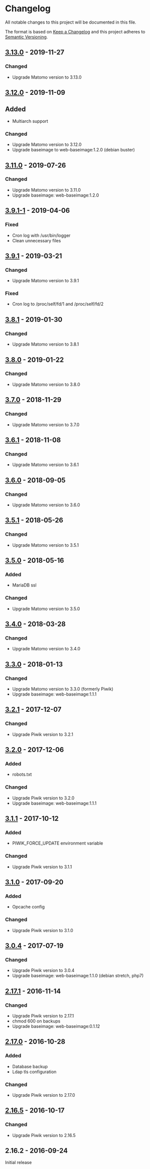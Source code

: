 # Changelog
All notable changes to this project will be documented in this file.

The format is based on [Keep a Changelog](http://keepachangelog.com/en/1.0.0/)
and this project adheres to [Semantic Versioning](http://semver.org/spec/v2.0.0.html).

## [3.13.0] - 2019-11-27
### Changed
  - Upgrade Matomo version to 3.13.0

## [3.12.0] - 2019-11-09
## Added
  - Multiarch support

### Changed
  - Upgrade Matomo version to 3.12.0
  - Upgrade baseimage to web-baseimage:1.2.0 (debian buster)

## [3.11.0] - 2019-07-26
### Changed
  - Upgrade Matomo version to 3.11.0
  - Upgrade baseimage: web-baseimage:1.2.0

## [3.9.1-1] - 2019-04-06
### Fixed
  - Cron log with /usr/bin/logger
  - Clean unnecessary files

## [3.9.1] - 2019-03-21
### Changed
  - Upgrade Matomo version to 3.9.1

### Fixed
  - Cron log to /proc/self/fd/1 and /proc/self/fd/2

## [3.8.1] - 2019-01-30
### Changed
  - Upgrade Matomo version to 3.8.1

## [3.8.0] - 2019-01-22
### Changed
  - Upgrade Matomo version to 3.8.0

## [3.7.0] - 2018-11-29
### Changed
  - Upgrade Matomo version to 3.7.0

## [3.6.1] - 2018-11-08
### Changed
  - Upgrade Matomo version to 3.6.1

## [3.6.0] - 2018-09-05
### Changed
  - Upgrade Matomo version to 3.6.0

## [3.5.1] - 2018-05-26
### Changed
  - Upgrade Matomo version to 3.5.1

## [3.5.0] - 2018-05-16
### Added
  - MariaDB ssl

### Changed
  - Upgrade Matomo version to 3.5.0

## [3.4.0] - 2018-03-28
### Changed
  - Upgrade Matomo version to 3.4.0

## [3.3.0] - 2018-01-13
### Changed
  - Upgrade Matomo version to 3.3.0 (formerly Piwik)
  - Upgrade baseimage: web-baseimage:1.1.1

## [3.2.1] - 2017-12-07
### Changed
  - Upgrade Piwik version to 3.2.1

## [3.2.0] - 2017-12-06
### Added
  - robots.txt
### Changed
  - Upgrade Piwik version to 3.2.0
  - Upgrade baseimage: web-baseimage:1.1.1

## [3.1.1] - 2017-10-12
### Added
  - PIWIK_FORCE_UPDATE environment variable

### Changed
  - Upgrade Piwik version to 3.1.1

## [3.1.0] - 2017-09-20
### Added
  - Opcache config
### Changed
  - Upgrade Piwik version to 3.1.0

## [3.0.4] - 2017-07-19
### Changed
  - Upgrade Piwik version to 3.0.4
  - Upgrade baseimage: web-baseimage:1.1.0 (debian stretch, php7)

## [2.17.1] - 2016-11-14
### Changed
  - Upgrade Piwik version to 2.17.1
  - chmod 600 on backups
  - Upgrade baseimage: web-baseimage:0.1.12

## [2.17.0] - 2016-10-28
### Added
  - Database backup
  - Ldap tls configuration
### Changed
  - Upgrade Piwik version to 2.17.0

## [2.16.5] - 2016-10-17
### Changed
  - Upgrade Piwik version to 2.16.5

## 2.16.2 - 2016-09-24
Initial release

[3.13.0]: https://github.com/osixia/docker-matomo/compare/v3.12.0...v3.13.0
[3.12.0]: https://github.com/osixia/docker-matomo/compare/v3.11.0...v3.12.0
[3.11.0]: https://github.com/osixia/docker-matomo/compare/v3.9.1-1...v3.11.0
[3.9.1-1]: https://github.com/osixia/docker-matomo/compare/v3.9.1...v3.9.1-1
[3.9.1]: https://github.com/osixia/docker-matomo/compare/v3.8.1...v3.9.1
[3.8.1]: https://github.com/osixia/docker-matomo/compare/v3.8.0...v3.8.1
[3.8.0]: https://github.com/osixia/docker-matomo/compare/v3.7.0...v3.8.0
[3.7.0]: https://github.com/osixia/docker-matomo/compare/v3.6.1...v3.7.0
[3.6.1]: https://github.com/osixia/docker-matomo/compare/v3.6.0...v3.6.1
[3.6.0]: https://github.com/osixia/docker-matomo/compare/v3.5.1...v3.6.0
[3.5.1]: https://github.com/osixia/docker-matomo/compare/v3.5.0...v3.5.1
[3.5.0]: https://github.com/osixia/docker-matomo/compare/v3.4.0...v3.5.0
[3.4.0]: https://github.com/osixia/docker-matomo/compare/v3.3.0...v3.4.0
[3.3.0]: https://github.com/osixia/docker-matomo/compare/v3.2.1...v3.3.0
[3.2.1]: https://github.com/osixia/docker-matomo/compare/v3.2.0...v3.2.1
[3.2.0]: https://github.com/osixia/docker-matomo/compare/v3.1.1...v3.2.0
[3.1.1]: https://github.com/osixia/docker-matomo/compare/v3.1.0...v3.1.1
[3.1.0]: https://github.com/osixia/docker-matomo/compare/v3.0.4...v3.1.0
[3.0.4]: https://github.com/osixia/docker-matomo/compare/v2.17.1...v3.0.4
[2.17.1]: https://github.com/osixia/docker-matomo/compare/v2.17.0...v2.17.1
[2.17.0]: https://github.com/osixia/docker-matomo/compare/v2.16.5...v2.17.0
[2.16.5]: https://github.com/osixia/docker-matomo/compare/v2.16.2...v2.16.5
